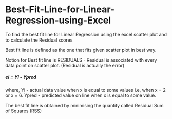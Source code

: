 # Best-Fit-Line-for-Linear-Regression-using-Excel
To find the best fit line for Linear Regression using the excel scatter plot and to calculate the Residual scores

Best fit line is defined as the one that fits given scatter plot in best way.

Notion for Best fit line is RESIDUALS - Residual is associated with every data point on scatter plot. (Residual is actually the error)

##### ei = Yi - Ypred

where,
Yi - actual data value when x is equal to some values i.e, when x = 2 or x = 6.
Ypred - predicted value on line when x is equal to some value.

The best fit line is obtained by minimising the quantity called Residual Sum of Squares (RSS)

